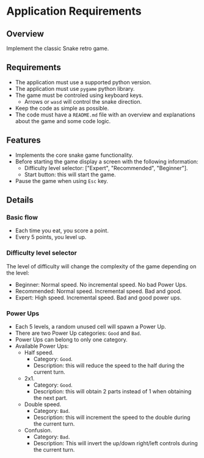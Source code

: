# Application Requirements

## Overview
Implement the classic Snake retro game.

## Requirements
- The application must use a supported python version.
- The application must use `pygame` python library.
- The game must be controled using keyboard keys.
  - Arrows or `wasd` will control the snake direction.
- Keep the code as simple as possible.
- The code must have a `README.md` file with an overview and explanations about the game and some code logic.

## Features
- Implements the core snake game functionality.
- Before starting the game display a screen with the following information:
  - Difficulty level selector: ["Expert", "Recommended", "Beginner"].
  - Start button: this will start the game.
- Pause the game when using `Esc` key.

## Details

### Basic flow
- Each time you eat, you score a point.
- Every 5 points, you level up.

### Difficulty level selector
The level of difficulty will change the complexity of the game depending on the level:
- Beginner: Normal speed. No incremental speed. No bad Power Ups.
- Recommended: Normal speed. Incremental speed. Bad and good.
- Expert: High speed. Incremental speed. Bad and good power ups.

### Power Ups
- Each 5 levels, a random unused cell will spawn a Power Up.
- There are two Power Up categories: `Good` and `Bad`.
- Power Ups can belong to only one category.
- Available Power Ups:
  - Half speed.
    - Category: `Good`.
    - Description: this will reduce the speed to the half during the current turn.
  - 2x1.
    - Category: `Good`.
    - Description: this will obtain 2 parts instead of 1 when obtaining the next part.
  - Double speed.
    - Category: `Bad`.
    - Description: this will increment the speed to the double during the current turn.
  - Confusion.
    - Category: `Bad`.
    - Description: This will invert the up/down right/left controls during the current turn.

